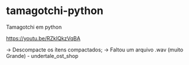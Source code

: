 # tamagotchi-python
Tamagotchi em python

https://youtu.be/RZkIQkzVqBA

-> Descompacte os ítens compactados;
-> Faltou um arquivo .wav (muito Grande) - undertale_ost_shop
